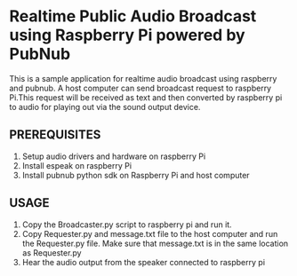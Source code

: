 # Realtime Public Audio Broadcast using Raspberry Pi powered by PubNub
This is a sample application for realtime audio broadcast using raspberry and pubnub. A host computer can send broadcast request to raspberry Pi.This request will be received as text and then converted by raspberry pi to audio for playing out via the sound output device.

## PREREQUISITES
1. Setup audio drivers and hardware on raspberry Pi
2. Install espeak on raspberry Pi
3. Install pubnub python sdk on Raspberry Pi and host computer

## USAGE
1. Copy the Broadcaster.py script to raspberry pi and run it.
2. Copy Requester.py and message.txt file to the host computer and run the Requester.py file. Make sure that message.txt is in the same location as Requester.py
3. Hear the audio output from the speaker connected to raspberry pi

